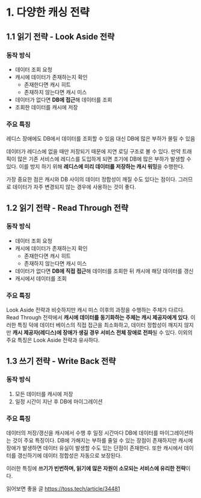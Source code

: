# 1. 다양한 캐싱 전략

## 1.1 읽기 전략 - Look Aside 전략
### 동작 방식
- 데이터 조회 요청
- 캐시에 데이터가 존재하는지 확인
	- 존재한다면 캐시 히트 
	- 존재하지 않는다면 캐시 미스
- 데이터가 없다면 **DB에 접근**해 데이터를 조회
- 조회한 데이터를 캐시에 저장
### 주요 특징
레디스 장애에도 DB에서 데이터를 조회할 수 있음
대신 DB에 많은 부하가 몰릴 수 있음

데이터가 레디스에 없을 때만 저장되기 때문에 지연 로딩 구조로 볼 수 있다.
만약 트래픽이 많은 기존 서비스에 레디스를 도입하게 되면 초기에 DB에 많은 부하가 발생할 수 있다.
이를 방지 하기 위해 **레디스에 미리 데이터를 저장하는 캐시 워밍**을 수행한다.

가장 중요한 점은 캐시와 DB 사이의 데이터 정합성이 깨질 수도 있다는 점이다.
그러므로 데이터가 자주 변경되지 않는 경우에 사용하는 것이 좋다.

## 1.2 읽기 전략 - Read Through 전략
### 동작 방식
- 데이터 조회 요청
- 캐시에 데이터가 존재하는지 확인
	- 존재한다면 캐시 히트
	- 존재하지 않는다면 캐시 미스
- 데이터가 없다면 **DB에 직접 접근**해 데이터를 조회한 뒤 캐시에 해당 데이터를 갱신
- 캐시에서 데이터를 조회
### 주요 특징
Look Aside 전략과 비슷하지만 캐시 미스 이후의 과정을 수행하는 주체가 다르다.
Read Through 전략에서 **캐시에 데이터를 동기화하는 주체는 캐시 제공자에게 있다**. 
이러한 특징 덕에 데이터 베이스의 직접 접근을 최소화하고, 데이터 정합성이 깨지지 않지만 **캐시 제공자(레디스)에 장애가 생길 경우 서비스 전체 장애로 전파**될 수 있다.
이외의 주요 특징은 Look Aside 전략과 유사하다.

## 1.3 쓰기 전략 - Write Back 전략
### 동작 방식
1. 모든 데이터를 캐시에 저장
2. 일정 시간이 지난 후 DB에 마이그레이션
### 주요 특징
데이터의 저장/갱신을 캐시에서 수행 후 일정 시간마다 DB에 데이터를 마이그레이션하는 것이 주요 특징이다.
DB에 가해지는 부하를 줄일 수 있는 장점이 존재하지만 캐시에 장애가 발생하면 데이터 유실이 발생할 수도 있는 단점이 존재한다.
또한 캐시에서 데이터를 갱신하기에 데이터 정합성은 자동으로 보장된다.

이러한 특징에 **쓰기가 빈번하며, 읽기에 많은 자원이 소모되는 서비스에 유리한 전략**이다.

읽어보면 좋을 글
https://toss.tech/article/34481